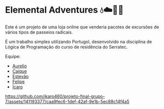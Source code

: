 # Elemental Adventures 💧☁️🌱🔥

Este é um projeto de uma loja online que venderia pacotes de excursões de vários tipos de passeios radicais.


É um trabalho simples utilizando Portugol, desenvolvido na disciplina de Lógica de Programação do curso de residência do Serratec.



Equipe:  

- [Aurelio](https://github.com/netolamela)
- [Caíque](https://github.com/caiquelms)
- [Estevão](https://github.com/Estevao1323)
- [Felipe](https://github.com/sh9bba)
- [Ícaro](https://github.com/ikaro460)



https://github.com/ikaro460/projeto-final-grupo-7/assets/141193377/caa9fec6-1def-42af-9e1b-5ec88c14f4a5


## 
